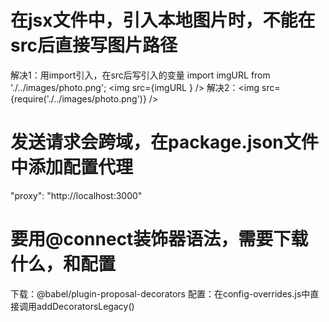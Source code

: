 # 在jsx文件中，引入本地图片时，不能在src后直接写图片路径
解决1：用import引入，在src后写引入的变量
  import imgURL from './../images/photo.png';
  <img src={imgURL } />
解决2：<img src={require('./../images/photo.png')} />
  

# 发送请求会跨域，在package.json文件中添加配置代理
"proxy": "http://localhost:3000" 


# 要用@connect装饰器语法，需要下载什么，和配置
  下载：@babel/plugin-proposal-decorators
  配置：在config-overrides.js中直接调用addDecoratorsLegacy()